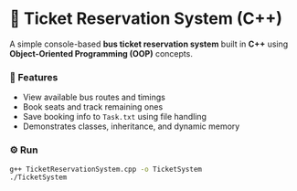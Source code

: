 # 🎫 Ticket Reservation System (C++)

A simple console-based **bus ticket reservation system** built in **C++** using **Object-Oriented Programming (OOP)** concepts.

### 🚀 Features
- View available bus routes and timings  
- Book seats and track remaining ones  
- Save booking info to `Task.txt` using file handling  
- Demonstrates classes, inheritance, and dynamic memory  

### ⚙️ Run
```bash
g++ TicketReservationSystem.cpp -o TicketSystem
./TicketSystem
